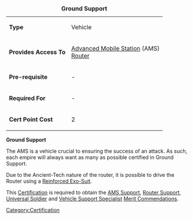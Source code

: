 <table>
<caption><strong>Ground Support</strong></caption>
<tbody>
<tr class="odd">
<td><p><strong>Type</strong></p></td>
<td><p>Vehicle</p></td>
</tr>
<tr class="even">
<td><p><strong>Provides Access To</strong></p></td>
<td><p><a href="Advanced_Mobile_Station.md" title="wikilink">Advanced Mobile Station</a> (AMS)<br />
<a href="Router.md" title="wikilink">Router</a></p></td>
</tr>
<tr class="odd">
<td><p><strong>Pre-requisite</strong></p></td>
<td><p>-</p></td>
</tr>
<tr class="even">
<td><p><strong>Required For</strong></p></td>
<td><p>-</p></td>
</tr>
<tr class="odd">
<td><p><strong>Cert Point Cost</strong></p></td>
<td><p>2</p></td>
</tr>
</tbody>
</table>

**Ground Support**

The AMS is a vehicle crucial to ensuring the success of an attack. As
such, each empire will always want as many as possible certified in
Ground Support.

Due to the Ancient-Tech nature of the router, it is possible to drive
the Router using a [Reinforced
Exo-Suit](Reinforced_Exo-Suit.md).

This [Certification](Certification.md) is required to obtain the
[AMS Support](AMS_Support.md), [Router
Support](Router_Support.md), [Universal
Soldier](Universal_Soldier.md) and [Vehicle Support
Specialist](Vehicle_Support_Specialist.md) [Merit
Commendations](Merit_Commendations.md).

[Category:Certification](Category:Certification.md)

